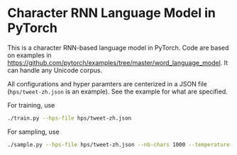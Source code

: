 # Character RNN Language Model in PyTorch

This is a character RNN-based language model in PyTorch. 
Code are based on examples in <https://github.com/pytorch/examples/tree/master/word_language_model>.
It can handle any Unicode corpus.

All configurations and hyper paramters are centerized in a JSON file (`hps/tweet-zh.json` is an example).
See the example for what are specified.

For training, use

```bash
./train.py --hps-file hps/tweet-zh.json
```

For sampling, use
```bash
./sample.py --hps-file hps/tweet-zh.json --nb-chars 1000 --temperature 1.0
```
